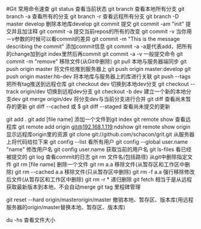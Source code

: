 
#Git 常用命令速查
git status 查看当前状态 
git branch 查看本地所有分支
git branch -a 查看所有的分支
git branch -r 查看远程所有分支
git branch -D master develop 删除本地库develop
git commit 提交 
git commit -am "init" 提交并且加注释 
git commit -a 提交当前repos的所有的改变
git commit -v 当你用－v参数的时候可以看commit的差异
git commit -m "This is the message describing the commit" 添加commit信息
git commit -a -a是代表add，把所有的change加到git index里然后再commit
git commit -a -v 一般提交命令
git commit -m "remove" 移除文件(从Git中删除)
git pull 本地与服务器端同步
git push origin master 将文件给推到服务器上 
git push origin master:develop
git push origin master:hb-dev 将本地库与服务器上的库进行关联 
git push --tags 把所有tag推送到远程仓库 
git checkout dev 切换到本地dev分支
git checkout --track origin/dev 切换到远程dev分支
git checkout -b dev 建立一个新的本地分支dev
git merge origin/dev 将分支dev与当前分支进行合并
git diff 查看尚未暂存的更新
git diff --cached 或 $ git diff --staged 查看尚未提交的更新

git add .
git add [file name] 添加一个文件到git index
git remote show 查看远程库
git remote add origin git@192.168.1.119:ndshow
git remote show origin 显示远程库origin里的资源 
git clone git://github.com/schacon/grit.git 从服务器上将代码给拉下来
git config --list 看所有用户
git config --global user.name "name" 修改用户名
git config user.name  获取当前的用户名
git ls-files 看已经被提交的
git log 查看commit的日志
git rm 文件名(包括路径) 从git中删除指定文件
git rm [file name] 删除一个文件
git rm a.a 移除文件(从暂存区和工作区中删除)
git rm --cached a.a 移除文件(只从暂存区中删除)
git rm -f a.a 强行移除修改后文件(从暂存区和工作区中删除)
git rm -r *  递归删除 
git fetch 相当于是从远程获取最新版本到本地，不会自动merge
git tag 里程碑管理

git reset --hard origin/masterorigin/master  撤销本地、暂存区、版本库(用远程服务器的origin/master替换本地、暂存区、版本库)

du -hs 查看文件大小


